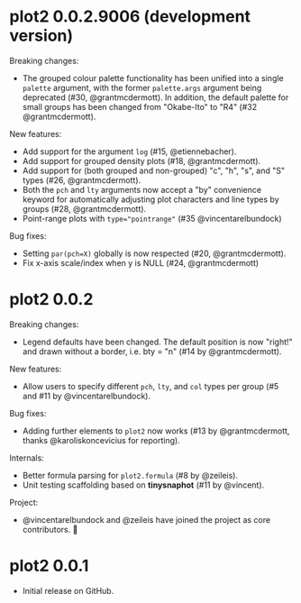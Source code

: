 # plot2 0.0.2.9006 (development version)

Breaking changes:

- The grouped colour palette functionality has been unified into a single
`palette` argument, with the former `palette.args` argument being deprecated
(#30, @grantmcdermott). In addition, the default palette for small groups has
been changed from "Okabe-Ito" to "R4" (#32 @grantmcdermott). 

New features:

- Add support for the argument `log` (#15, @etiennebacher).
- Add support for grouped density plots (#18, @grantmcdermott).
- Add support for (both grouped and non-grouped) "c", "h", "s", and "S" types
(#26, @grantmcdermott).
- Both the `pch` and `lty` arguments now accept a "by" convenience keyword for
automatically adjusting plot characters and line types by groups (#28,
@grantmcdermott).
- Point-range plots with `type="pointrange"` (#35 @vincentarelbundock)

Bug fixes:

- Setting `par(pch=X)` globally is now respected (#20, @grantmcdermott).
- Fix x-axis scale/index when y is NULL (#24, @grantmcdermott)

# plot2 0.0.2

Breaking changes:

- Legend defaults have been changed. The default position is now "right!" and
drawn without a border, i.e. bty = "n" (#14 by @grantmcdermott).

New features:

- Allow users to specify different `pch`, `lty`, and `col` types per group (#5
and #11 by @vincentarelbundock).

Bug fixes:

- Adding further elements to `plot2` now works (#13 by @grantmcdermott, thanks
@karoliskoncevicius for reporting).

Internals:

- Better formula parsing for `plot2.formula` (#8 by @zeileis).
- Unit testing scaffolding based on **tinysnaphot** (#11 by @vincent).

Project:

- @vincentarelbundock and @zeileis have joined the project as core contributors.
🎉

# plot2 0.0.1

* Initial release on GitHub.
